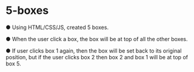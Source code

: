 # 5-boxes

● Using HTML/CSS/JS, created 5 boxes.

● When the user click a box, the box will be at top of all the other boxes.

● If user clicks box 1 again, then the box will be set back to its original position, but
  if the user clicks box 2 then box 2 and box 1 will be at top of box 5.
